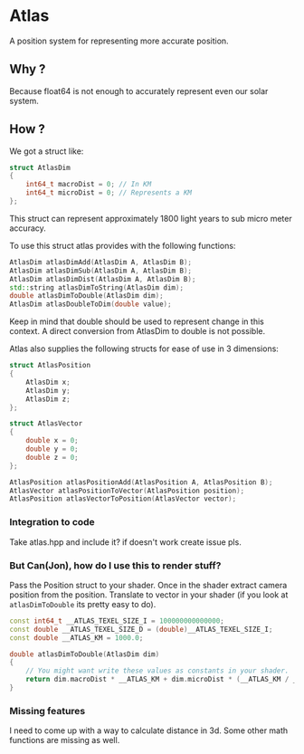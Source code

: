 # Atlas

A position system for representing more accurate position.

## Why ?

Because float64 is not enough to accurately represent even our solar system.

## How ?

We got a struct like:

```cpp
struct AtlasDim
{
    int64_t macroDist = 0; // In KM
    int64_t microDist = 0; // Represents a KM
};
```

This struct can represent approximately 1800 light years to sub micro meter accuracy.

To use this struct atlas provides with the following functions:

```cpp
AtlasDim atlasDimAdd(AtlasDim A, AtlasDim B);
AtlasDim atlasDimSub(AtlasDim A, AtlasDim B);
AtlasDim atlasDimDist(AtlasDim A, AtlasDim B);
std::string atlasDimToString(AtlasDim dim);
double atlasDimToDouble(AtlasDim dim);
AtlasDim atlasDoubleToDim(double value);
```

Keep in mind that double should be used to represent change in this context. A direct conversion from AtlasDim to double is not possible.

Atlas also supplies the following structs for ease of use in 3 dimensions:

```cpp
struct AtlasPosition
{
    AtlasDim x;
    AtlasDim y;
    AtlasDim z;
};

struct AtlasVector
{
    double x = 0;
    double y = 0;
    double z = 0;
};

AtlasPosition atlasPositionAdd(AtlasPosition A, AtlasPosition B);
AtlasVector atlasPositionToVector(AtlasPosition position);
AtlasPosition atlasVectorToPosition(AtlasVector vector);
```

### Integration to code

Take atlas.hpp and include it? if doesn't work create issue pls.

### But Can(Jon), how do I use this to render stuff?

Pass the Position struct to your shader. Once in the shader extract camera position from the position. Translate to vector in your shader (if you look at `atlasDimToDouble` its pretty easy to do).

```cpp
const int64_t __ATLAS_TEXEL_SIZE_I = 100000000000000;
const double __ATLAS_TEXEL_SIZE_D = (double)__ATLAS_TEXEL_SIZE_I;
const double __ATLAS_KM = 1000.0;

double atlasDimToDouble(AtlasDim dim)
{
    // You might want write these values as constants in your shader.
    return dim.macroDist * __ATLAS_KM + dim.microDist * (__ATLAS_KM / __ATLAS_TEXEL_SIZE_D);
}
```

### Missing features

I need to come up with a way to calculate distance in 3d. Some other math functions are missing as well.
